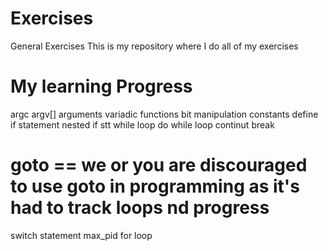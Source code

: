 # Exercises
General Exercises
This is my repository where I do all of my exercises

# My learning Progress
argc argv[]
arguments
variadic functions
bit manipulation
constants
define
if statement
nested if stt
while loop
do while loop
continut
break
# goto == we or you are discouraged to use goto in programming as it's had to track loops nd progress
switch statement
max_pid
for loop
